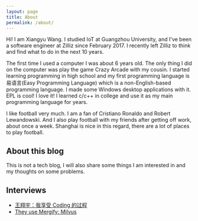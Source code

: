 ```yaml
---
layout: page
title: About
permalink: /about/
---
```


Hi! I am Xiangyu Wang. I studied IoT at Guangzhou University, and I've been a software engineer at Zilliz since February 2017. I recently left Zilliz to think and find what to do in the next 10 years.

The first time I used a computer I was about 6 years old. The only thing I did on the computer was play the game Crazy Arcade with my cousin. I started learning programming in high school and my first programming language is 易语言(Easy Programming Language) which is a non-English-based programming language. I made some Windows desktop applications with it. EPL is cool! I love it! I learned c/c++ in college and use it as my main programming language for years. 

I like football very much. I am a fan of Cristiano Ronaldo and Robert Lewandowski. And I also play football with my friends after getting off work, about once a week. Shanghai is nice in this regard, there are a lot of places to play football.

## About this blog

This is not a tech blog, I will also share some things I am interested in and my thoughts on some problems.

## Interviews

- [王翔宇：我享受 Coding 的过程](https://gitee.com/gitee-stars/22)
- [They use Mergify: Milvus](https://blog.mergify.com/they-use-mergify-milvus/)
